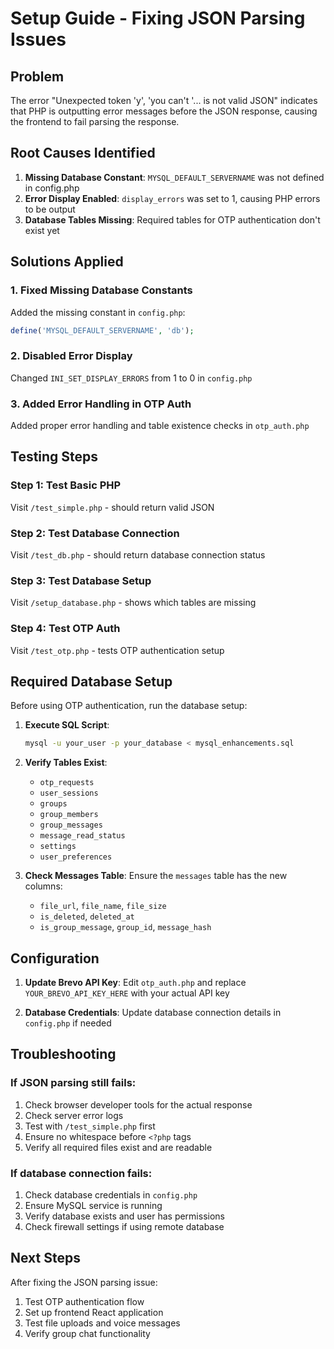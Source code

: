 # Setup Guide - Fixing JSON Parsing Issues

## Problem
The error "Unexpected token 'y', 'you can't '... is not valid JSON" indicates that PHP is outputting error messages before the JSON response, causing the frontend to fail parsing the response.

## Root Causes Identified
1. **Missing Database Constant**: `MYSQL_DEFAULT_SERVERNAME` was not defined in config.php
2. **Error Display Enabled**: `display_errors` was set to 1, causing PHP errors to be output
3. **Database Tables Missing**: Required tables for OTP authentication don't exist yet

## Solutions Applied

### 1. Fixed Missing Database Constants
Added the missing constant in `config.php`:
```php
define('MYSQL_DEFAULT_SERVERNAME', 'db');
```

### 2. Disabled Error Display
Changed `INI_SET_DISPLAY_ERRORS` from 1 to 0 in `config.php`

### 3. Added Error Handling in OTP Auth
Added proper error handling and table existence checks in `otp_auth.php`

## Testing Steps

### Step 1: Test Basic PHP
Visit `/test_simple.php` - should return valid JSON

### Step 2: Test Database Connection
Visit `/test_db.php` - should return database connection status

### Step 3: Test Database Setup
Visit `/setup_database.php` - shows which tables are missing

### Step 4: Test OTP Auth
Visit `/test_otp.php` - tests OTP authentication setup

## Required Database Setup

Before using OTP authentication, run the database setup:

1. **Execute SQL Script**:
   ```bash
   mysql -u your_user -p your_database < mysql_enhancements.sql
   ```

2. **Verify Tables Exist**:
   - `otp_requests`
   - `user_sessions`
   - `groups`
   - `group_members`
   - `group_messages`
   - `message_read_status`
   - `settings`
   - `user_preferences`

3. **Check Messages Table**:
   Ensure the `messages` table has the new columns:
   - `file_url`, `file_name`, `file_size`
   - `is_deleted`, `deleted_at`
   - `is_group_message`, `group_id`, `message_hash`

## Configuration

1. **Update Brevo API Key**:
   Edit `otp_auth.php` and replace `YOUR_BREVO_API_KEY_HERE` with your actual API key

2. **Database Credentials**:
   Update database connection details in `config.php` if needed

## Troubleshooting

### If JSON parsing still fails:
1. Check browser developer tools for the actual response
2. Check server error logs
3. Test with `/test_simple.php` first
4. Ensure no whitespace before `<?php` tags
5. Verify all required files exist and are readable

### If database connection fails:
1. Check database credentials in `config.php`
2. Ensure MySQL service is running
3. Verify database exists and user has permissions
4. Check firewall settings if using remote database

## Next Steps
After fixing the JSON parsing issue:
1. Test OTP authentication flow
2. Set up frontend React application
3. Test file uploads and voice messages
4. Verify group chat functionality

